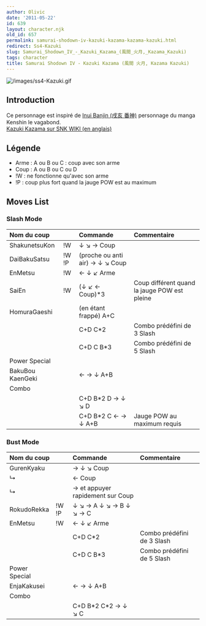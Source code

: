 ```yaml
---
author: Olivic
date: '2011-05-22'
id: 639
layout: character.njk
old_id: 657
permalink: samurai-shodown-iv-kazuki-kazama-kazama-kazuki.html
redirect: Ss4-Kazuki
slug: Samurai_Shodown_IV_-_Kazuki_Kazama_(風間_火月,_Kazama_Kazuki)
tags: character
title: Samurai Shodown IV - Kazuki Kazama (風間 火月, Kazama Kazuki)
---
```


![](/images/ss4-Kazuki.gif "/images/ss4-Kazuki.gif")

## Introduction

Ce personnage est inspiré de [Inui Banjin (戌亥
番神)](http://en.wikipedia.org/wiki/List_of_Rurouni_Kenshin_characters#Inui_Banjin)
personnage du manga Kenshin le vagabond.  
[Kazuki Kazama sur SNK WIKI (en
anglais)](http://snk.wikia.com/wiki/Kazuki_Kazama)

## Légende

- Arme : A ou B ou C : coup avec son arme
- Coup : A ou B ou C ou D
- !W : ne fonctionne qu'avec son arme
- !P : coup plus fort quand la jauge POW est au maximum

## Moves List

### Slash Mode

| Nom du coup      |       | Commande                        | Commentaire                                  |
|:-----------------|-------|:--------------------------------|:---------------------------------------------|
| ShakunetsuKon    | !W    | ↓ ↘ → Coup                      |                                              |
| DaiBakuSatsu     | !W !P | (proche ou anti air) → ↓ ↘ Coup |                                              |
| EnMetsu          | !W    | ← ↓ ↙ Arme                      |                                              |
| SaiEn            | !W    | (↓ ↙ ← Coup)\*3                 | Coup différent quand la jauge POW est pleine |
| HomuraGaeshi     |       | (en étant frappé) A+C           |                                              |
|                  |       | C+D C\*2                        | Combo prédéfini de 3 Slash                   |
|                  |       | C+D C B\*3                      | Combo prédéfini de 5 Slash                   |
| Power Special    |       |                                 |                                              |
| BakuBou KaenGeki |       | ← → ↓ A+B                       |                                              |
| Combo            |       |                                 |                                              |
|                  |       | C+D B\*2 D → ↓ ↘ D              |                                              |
|                  |       | C+D B\*2 C ← → ↓ A+B            | Jauge POW au maximum requis                  |

### Bust Mode

| Nom du coup   |       | Commande                         | Commentaire                |
|:--------------|-------|:---------------------------------|:---------------------------|
| GurenKyaku    |       | → ↓ ↘ Coup                       |                            |
| ↳             |       | ← Coup                           |                            |
| ↳             |       | → et appuyer rapidement sur Coup |                            |
| RokudoRekka   | !W !P | ↓ ↘ → A ↓ ↘ → B ↓ ↘ → C          |                            |
| EnMetsu       | !W    | ← ↓ ↙ Arme                       |                            |
|               |       | C+D C\*2                         | Combo prédéfini de 3 Slash |
|               |       | C+D C B\*3                       | Combo prédéfini de 5 Slash |
| Power Special |       |                                  |                            |
| EnjaKakusei   |       | ← → ↓ A+B                        |                            |
| Combo         |       |                                  |                            |
|               |       | C+D B\*2 C\*2 → ↓ ↘ C            |                            |